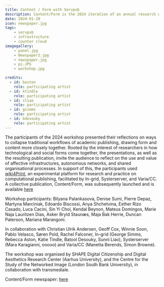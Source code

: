 ```yaml
---
title: Content / Form with Servpub
description: Content/Form is the 2024 iteration of an annual research workshop held during Transmediale. 
date: 2024-01-28
icon: newspaper.jpg
tags: 
    - servpub
    - infrastructure
    - counter cloud
imagegallery: 
    - panel.jpg
    - Newspaper2.jpg
    - newspaper.jpg
    - pi.JPG
    - workshop.jpg

credits:
  - id: baston
    role: participating artist
  - id: ktindle
    role: participating artist 
  - id: sliao
    role: participating artist 
  - id: gsimms
    role: participating artist
  - id: bdesouky
    role: participating artist
---
```



The participants of the 2024 workshop presented their reflections on ways to collapse traditional workflows of academic publishing, drawing form and content more closely together. Rooted by the interest of researchers in how technological and social forms come together, the presentations, as well as the resulting publication, invite the audience to reflect on the use and value of affective infrastructures, autonomous networks, and shared organisational processes. In support of this, the participants used <a href="https://wiki4print.servpub.net/" target="_blank">wiki4Print</a>, an experimental platform for research and practice on computational publishing, facilitated by In-grid, Systerserver, and Varia/CC. A collective publication, Content/Form, was subsequently launched and is available <a href="https://aprja.net//announcement/view/1158" target="_blank">here</a>

Workshop participants: Bilyana Palankasova, Denise Sumi, Pierre Depaz, Martyna Marciniak, Edoardo Biscossi, Anya Shchetvina, Esther Rizo Casado, Luca Cacini, Sin Yi Choi, Kendal Beynon, Mateus Domingos, Marie Naja Lauritzen Dias, Asker Bryld Staunæs, Maja Bak Herrie, Duncan Paterson, Mariana Marangoni.

In collaboration with Christian Ulrik Andersen, Geoff Cox, Winnie Soon, Pablo Velasco, Søren Pold, Rachel Falconer, In-grid (George Simms, Rebecca Aston, Katie Tindle, Batool Desouky, Sunni Liao), Systerserver (Mara Karagianni, ooooo) and Varia/CC (Manetta Berends, Simon Browne).

The workshop was organised by SHAPE Digital Citizenship and Digital Aesthetics Research Center (Aarhus University), and the Centre for the Study of the Networked Image (London South Bank University), in collaboration with transmediale.

Content/Form newspaper:
<a href="https://darc.au.dk/publications/peer-reviewed-newspaper" target="_blank">here</a>




